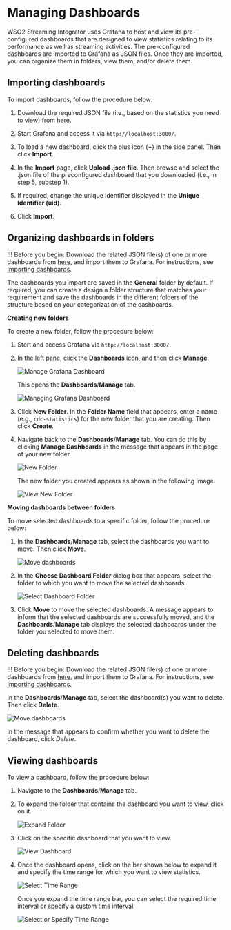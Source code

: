 # Managing Dashboards

WSO2 Streaming Integrator uses Grafana to host and view its pre-configured dashboards that are designed to view statistics relating to its performance as well as streaming activities. The pre-configured dashboards are imported to Grafana as JSON files. Once they are imported, you can organize them in folders, view them, and/or delete them.

## Importing dashboards

To import dashboards, follow the procedure below:

1. Download the required JSON file (i.e., based on the statistics you need to view) from [here](https://github.com/wso2/streaming-integrator/tree/master/modules/distribution/carbon-home/resources/dashboards).

2. Start Grafana and access it via `http://localhost:3000/`.

3. To load a new dashboard, click the plus icon (**+**) in the side panel. Then click **Import**.

4. In the **Import** page, click **Upload .json file**. Then browse and select the .json file of the preconfigured dashboard that you downloaded (i.e., in step 5, substep 1).

5. If required, change the unique identifier displayed in the **Unique Identifier (uid)**.

6. Click **Import**.


## Organizing dashboards in folders

!!! Before you begin:
    Download the related JSON file(s) of one or more dashboards from [here](https://github.com/wso2/streaming-integrator/tree/master/modules/distribution/carbon-home/resources/dashboards), and import them to Grafana. For instructions, see [Importing dashboards](#importing-dashboards).
    
The dashboards you import are saved in the **General** folder by default. If required, you can create a design a folder structure that matches your requirement and save the dashboards in the different folders of the structure based on your categorization of the dashboards.

**Creating new folders**

To create a new folder, follow the procedure below:

1. Start and access Grafana via `http://localhost:3000/`.

2. In the left pane, click the **Dashboards** icon, and then click **Manage**.

    ![Manage Grafana Dashboard]({{base_path}}/assets/img/streaming/managing-grafana-dashboard/manage-grafana-dashboard.png)
    
    This opens the **Dashboards**/**Manage** tab. 
    
    ![Managing Grafana Dashboard]({{base_path}}/assets/img/streaming/managing-grafana-dashboard/managing-dashboards.png)
    
3. Click **New Folder**. In the **Folder Name** field that appears, enter a name (e.g., `cdc-statistics`) for the new folder that you are creating. Then click **Create**.

4. Navigate back to the **Dashboards**/**Manage** tab. You can do this by clicking **Manage Dashboards** in the message that appears in the page of your new folder.

    ![New Folder]({{base_path}}/assets/img/streaming/managing-grafana-dashboard/new-folder-page.png)
    
    The new folder you created appears as shown in the following image.
    
    ![View New Folder]({{base_path}}/assets/img/streaming/managing-grafana-dashboard/view-new-folder.png)
    
**Moving dashboards between folders**

To move selected dashboards to a specific folder, follow the procedure below:

1. In the **Dashboards**/**Manage** tab, select the dashboards you want to move. Then click **Move**.

    ![Move dashboards]({{base_path}}/assets/img/streaming/managing-grafana-dashboard/move-dashboard.png)
    
2. In the **Choose Dashboard Folder** dialog box that appears, select the folder to which you want to move the selected dashboards.
    
    ![Select Dashboard Folder]({{base_path}}/assets/img/streaming/managing-grafana-dashboard/select-dashboard-folder.png)
    
3. Click **Move** to move the selected dashboards. A message appears to inform that the selected dashboards are successfully moved, and the **Dashboards**/**Manage** tab displays the selected dashboards under the folder you selected to move them.


## Deleting dashboards

!!! Before you begin:
    Download the related JSON file(s) of one or more dashboards from [here](https://github.com/wso2/streaming-integrator/tree/master/modules/distribution/carbon-home/resources/dashboards), and import them to Grafana. For instructions, see [Importing dashboards](#importing-dashboards).

In the **Dashboards**/**Manage** tab, select the dashboard(s) you want to delete. Then click **Delete**.

![Move dashboards]({{base_path}}/assets/img/streaming/managing-grafana-dashboard/delete-dashboard.png)

In the message that appears to confirm whether you want to delete the dashboard, click *Delete*.

## Viewing dashboards

To view a dashboard, follow the procedure below:

1. Navigate to the **Dashboards**/**Manage** tab. 

2. To expand the folder that contains the dashboard you want to view, click on it.

    ![Expand Folder]({{base_path}}/assets/img/streaming/managing-grafana-dashboard/expand-folder.png)
 
3. Click on the specific dashboard that you want to view.

    ![View Dashboard]({{base_path}}/assets/img/streaming/managing-grafana-dashboard/view-dashboard.png)

4. Once the dashboard opens, click on the bar shown below to expand it and specify the time range for which you want to view statistics.

    ![Select Time Range]({{base_path}}/assets/img/streaming/managing-grafana-dashboard/view-dashboard.png)
    
    Once you expand the time range bar, you can select the required time interval or specify a custom time interval.
    
    ![Select or Specify Time Range]({{base_path}}/assets/img/streaming/managing-grafana-dashboard/select-or-specify-time-range.png)
    
